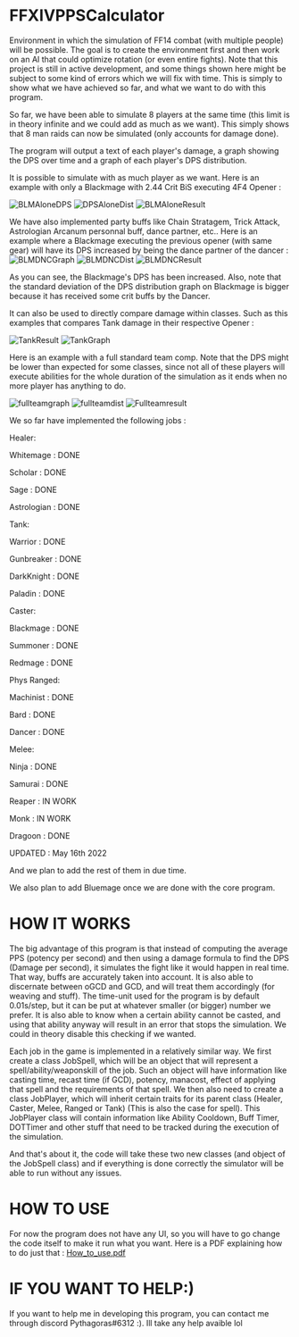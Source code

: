 # FFXIVPPSCalculator
Environment in which the simulation of FF14 combat (with multiple people) will be possible. 
The goal is to create the environment first and then work on an AI that could optimize rotation (or even entire fights).
Note that this project is still in active development, and some things shown here might be subject to some kind of errors which we will
fix with time. This is simply to show what we have achieved so far, and what we want to do with this program.


So far, we have been able to simulate 8 players at the same time (this limit is in theory infinite and we could add as much as we want).
This simply shows that 8 man raids can now be simulated (only accounts for damage done).

The program will output a text of each player's damage, a graph showing the DPS over time and a graph of each player's DPS distribution.

It is possible to simulate with as much player as we want. Here is an example with only a Blackmage with 2.44 Crit BiS executing 4F4 Opener : 

![BLMAloneDPS](https://user-images.githubusercontent.com/62820030/168635582-5874112c-463e-46f4-b687-f0f9ccb4f3c9.PNG)
![DPSAloneDist](https://user-images.githubusercontent.com/62820030/168635607-28e6f8c4-23ff-4a09-874f-94b110ef9142.PNG)
![BLMAloneResult](https://user-images.githubusercontent.com/62820030/168635621-d68ec25f-dbb0-45e8-85a3-820677ce6145.PNG)


We have also implemented party buffs like Chain Stratagem, Trick Attack, Astrologian Arcanum personnal buff, dance partner, etc.. Here is an example where a Blackmage executing the previous opener (with same gear) will have its DPS increased by being the dance partner of the dancer : 
![BLMDNCGraph](https://user-images.githubusercontent.com/62820030/168635766-89266c1f-dbd8-4122-9f77-1d482a9c2797.PNG)
![BLMDNCDist](https://user-images.githubusercontent.com/62820030/168635777-507ab3c3-bc68-4f30-bd2b-61557c88231a.PNG)
![BLMDNCResult](https://user-images.githubusercontent.com/62820030/168635796-dc75a0c6-03e1-4742-867c-776e90f064ab.PNG)

As you can see, the Blackmage's DPS has been increased. Also, note that the standard deviation of the DPS distribution graph on Blackmage is bigger because
it has received some crit buffs by the Dancer.


It can also be used to directly compare damage within classes. Such as this examples that compares Tank damage in their respective Opener : 
 
![TankResult](https://user-images.githubusercontent.com/62820030/164585479-071c5e2c-7a21-4101-baab-f14d8d777be0.PNG)
![TankGraph](https://user-images.githubusercontent.com/62820030/164585481-c4aa80a7-e400-403b-b00b-3f8217a7539e.PNG)

Here is an example with a full standard team comp. Note that the DPS might be lower than expected for some classes, since not all of these players
will execute abilities for the whole duration of the simulation as it ends when no more player has anything to do.

![fullteamgraph](https://user-images.githubusercontent.com/62820030/168636009-20204bca-010a-4941-ab95-ee6cd653b7c1.PNG)
![fullteamdist](https://user-images.githubusercontent.com/62820030/168636017-2febd13c-843a-498f-b742-ccf754b3211f.PNG)
![Fullteamresult](https://user-images.githubusercontent.com/62820030/168636020-2f9bbfe7-5f2e-4e6a-8a2c-28a314d7dd5d.PNG)


We so far have implemented the following jobs :


Healer:

Whitemage : DONE

Scholar : DONE

Sage : DONE

Astrologian : DONE

Tank:

Warrior : DONE

Gunbreaker : DONE

DarkKnight : DONE

Paladin : DONE

Caster:

Blackmage : DONE

Summoner : DONE

Redmage : DONE

Phys Ranged:

Machinist : DONE

Bard : DONE

Dancer : DONE

Melee:

Ninja : DONE

Samurai : DONE

Reaper : IN WORK

Monk : IN WORK

Dragoon : DONE

UPDATED : May 16th 2022

And we plan to add the rest of them in due time.

We also plan to add Bluemage once we are done with the core program.



# HOW IT WORKS

The big advantage of this program is that instead of computing the average PPS (potency per second) and then using a damage formula to find the
DPS (Damage per second), it simulates the fight like it would happen in real time. That way, buffs are accurately taken into account. It is also able to discernate between oGCD and GCD, and will treat them accordingly (for weaving and stuff). The time-unit used for the program is by default 0.01s/step, but it can be put at whatever smaller (or bigger) number we prefer. It is also able to know when a certain ability cannot be casted, and using that ability anyway will result in an error that stops the simulation. We could in theory disable this checking if we wanted.

Each job in the game is implemented in a relatively similar way. We first create a class JobSpell, which will be an object that will represent a spell/ability/weaponskill of the job. Such an object will have information like casting time, recast time (if GCD), potency, manacost, effect of applying that spell and the requirements of that spell. We then also need to create a class JobPlayer, which will inherit certain traits for its parent class (Healer, Caster, Melee, Ranged or Tank) (This is also the case for spell). This JobPlayer class will contain information like Ability Cooldown, Buff Timer, DOTTimer and other stuff that need to be tracked during the execution of the simulation.

And that's about it, the code will take these two new classes (and object of the JobSpell class) and if everything is done correctly the simulator will be able to run without any issues.

# HOW TO USE

For now the program does not have any UI, so you will have to go change the code itself to make it run what you want. Here is a PDF explaining how to do just that : 
[How_to_use.pdf](https://github.com/IAmPythagoras/FFXIVPPSCalculator/files/8599169/How_to_use.pdf)


# IF YOU WANT TO HELP:)

If you want to help me in developing this program, you can contact me through discord Pythagoras#6312 :). Ill take any help avaible lol
